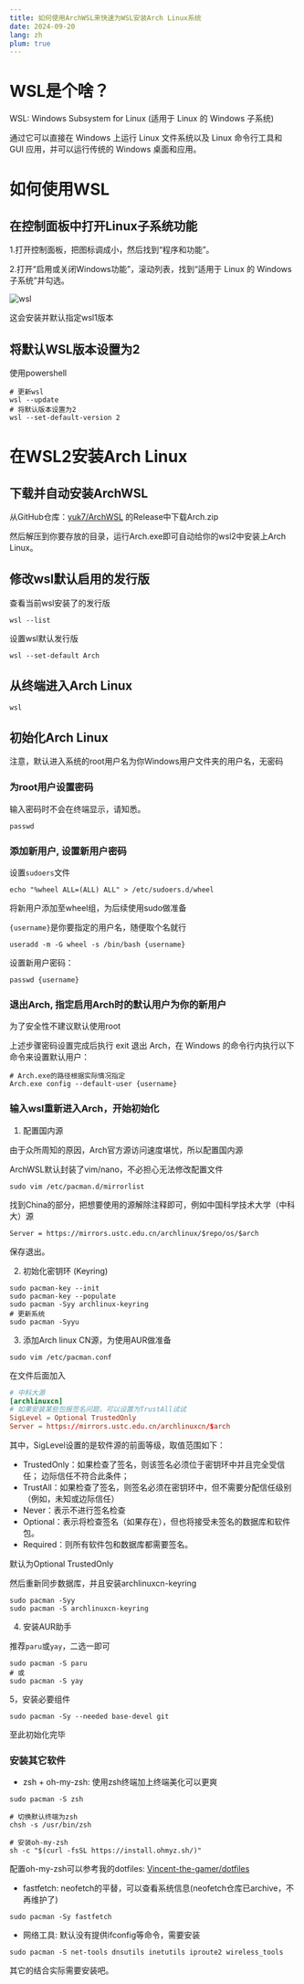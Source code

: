 ```yaml
---
title: 如何使用ArchWSL来快速为WSL安装Arch Linux系统
date: 2024-09-20
lang: zh
plum: true
---
```


# WSL是个啥？

WSL: Windows Subsystem for Linux (适用于 Linux 的 Windows 子系统)

通过它可以直接在 Windows 上运行 Linux 文件系统以及 Linux 命令行工具和 GUI 应用，并可以运行传统的 Windows 桌面和应用。

# 如何使用WSL

## 在控制面板中打开Linux子系统功能

1.打开控制面板，把图标调成小，然后找到“程序和功能”。

2.打开“启用或关闭Windows功能”，滚动列表，找到“适用于 Linux 的 Windows 子系统”并勾选。

![wsl](/images/posts/archwsl/wsl1.png)

这会安装并默认指定wsl1版本

## 将默认WSL版本设置为2

使用powershell

```shell
# 更新wsl
wsl --update
# 将默认版本设置为2
wsl --set-default-version 2
```

# 在WSL2安装Arch Linux

## 下载并自动安装ArchWSL

从GitHub仓库：[yuk7/ArchWSL](https://github.com/yuk7/ArchWSL) 的Release中下载Arch.zip

然后解压到你要存放的目录，运行Arch.exe即可自动给你的wsl2中安装上Arch Linux。

## 修改wsl默认启用的发行版

查看当前wsl安装了的发行版

```shell
wsl --list
```

设置wsl默认发行版

```shell
wsl --set-default Arch
```

## 从终端进入Arch Linux

```shell
wsl
```

## 初始化Arch Linux

注意，默认进入系统的root用户名为你Windows用户文件夹的用户名，无密码

### 为root用户设置密码

输入密码时不会在终端显示，请知悉。

```shell
passwd
```

### 添加新用户, 设置新用户密码

设置`sudoers`文件

```shell
echo "%wheel ALL=(ALL) ALL" > /etc/sudoers.d/wheel
```

将新用户添加至wheel组，为后续使用sudo做准备

`{username}`是你要指定的用户名，随便取个名就行

```shell
useradd -m -G wheel -s /bin/bash {username}
```

设置新用户密码：

```shell
passwd {username}
```

### 退出Arch, 指定启用Arch时的默认用户为你的新用户

为了安全性不建议默认使用root

上述步骤密码设置完成后执行 exit 退出 Arch，在 Windows 的命令行内执行以下命令来设置默认用户：

```shell
# Arch.exe的路径根据实际情况指定
Arch.exe config --default-user {username}
```

### 输入wsl重新进入Arch，开始初始化

1. 配置国内源

由于众所周知的原因，Arch官方源访问速度堪忧，所以配置国内源

ArchWSL默认封装了vim/nano，不必担心无法修改配置文件

```shell
sudo vim /etc/pacman.d/mirrorlist
```

找到China的部分，把想要使用的源解除注释即可，例如中国科学技术大学（中科大）源

```shell
Server = https://mirrors.ustc.edu.cn/archlinux/$repo/os/$arch
```

保存退出。

2. 初始化密钥环 (Keyring)

```shell
sudo pacman-key --init
sudo pacman-key --populate
sudo pacman -Syy archlinux-keyring
# 更新系统
sudo pacman -Syyu
```

3. 添加Arch linux CN源，为使用AUR做准备

```shell
sudo vim /etc/pacman.conf
```

在文件后面加入

```toml
# 中科大源
[archlinuxcn]
# 如果安装某些包报签名问题，可以设置为TrustAll试试
SigLevel = Optional TrustedOnly
Server = https://mirrors.ustc.edu.cn/archlinuxcn/$arch
```

其中，SigLevel设置的是软件源的前面等级，取值范围如下：

- TrustedOnly：如果检查了签名，则该签名必须位于密钥环中并且完全受信任； 边际信任不符合此条件；
- TrustAll：如果检查了签名，则签名必须在密钥环中，但不需要分配信任级别（例如，未知或边际信任）
- Never：表示不进行签名检查
- Optional：表示将检查签名（如果存在），但也将接受未签名的数据库和软件包。
- Required：则所有软件包和数据库都需要签名。

默认为Optional TrustedOnly

然后重新同步数据库，并且安装archlinuxcn-keyring

```shell
sudo pacman -Syy
sudo pacman -S archlinuxcn-keyring
```

4. 安装AUR助手

推荐`paru`或`yay`，二选一即可

```shell
sudo pacman -S paru
# 或
sudo pacman -S yay
```

5，安装必要组件

```shell
sudo pacman -Sy --needed base-devel git
```

至此初始化完毕

### 安装其它软件

- zsh + oh-my-zsh: 使用zsh终端加上终端美化可以更爽

```shell
sudo pacman -S zsh

# 切换默认终端为zsh
chsh -s /usr/bin/zsh

# 安装oh-my-zsh
sh -c "$(curl -fsSL https://install.ohmyz.sh/)"
```

配置oh-my-zsh可以参考我的dotfiles: [Vincent-the-gamer/dotfiles](https://github.com/Vincent-the-gamer/dotfiles)

- fastfetch: neofetch的平替，可以查看系统信息(neofetch仓库已archive，不再维护了)

```shell
sudo pacman -Sy fastfetch
```

- 网络工具: 默认没有提供ifconfig等命令，需要安装

```shell
sudo pacman -S net-tools dnsutils inetutils iproute2 wireless_tools
```

其它的结合实际需要安装吧。
